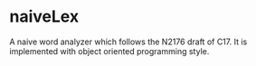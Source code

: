# naiveLex
A naive word analyzer which follows the N2176 draft of C17. 
It is implemented with object oriented programming style.
